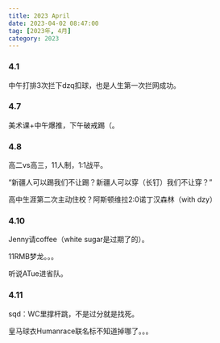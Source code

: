```yaml
---
title: 2023 April
date: 2023-04-02 08:47:00
tag: [2023年, 4月]
category: 2023
---
```


### 4.1

中午打排3次拦下dzq扣球，也是人生第一次拦网成功。

### 4.7

美术课+中午爆推，下午破戒踢（。

### 4.8

高二vs高三，11人制，1:1战平。

“新疆人可以踢我们不让踢？新疆人可以穿（长钉）我们不让穿？”

高中生涯第二次主动住校？阿斯顿维拉2:0诺丁汉森林（with dzy）

### 4.10

Jenny请coffee（white sugar是过期了的）。

11RMB梦龙。。。

听说ATue进省队。

### 4.11

sqd：WC里撑杆跳，不是过分就是找死。

皇马球衣Humanrace联名标不知道掉哪了。。。